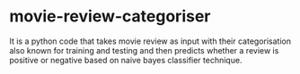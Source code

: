# movie-review-categoriser
It is a python code that takes movie review as input with their categorisation also known for training and testing and then predicts whether a review is positive or negative based on naive bayes classifier technique.
